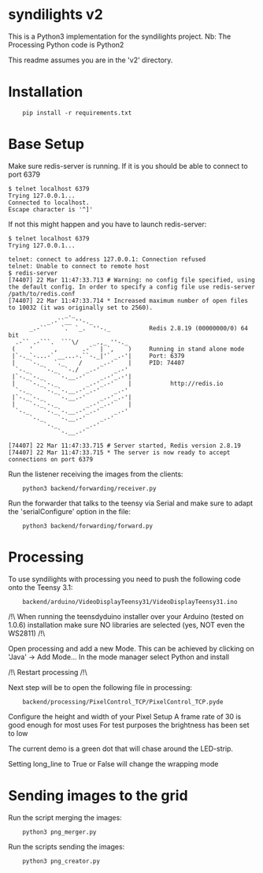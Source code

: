 syndilights v2
==============

This is a Python3 implementation for the syndilights project.
Nb: The Processing Python code is Python2

This readme assumes you are in the 'v2' directory.

Installation
============

```
    pip install -r requirements.txt
```

Base Setup
==========

Make sure redis-server is running. If it is you should be able to connect to port 6379

```
$ telnet localhost 6379
Trying 127.0.0.1...
Connected to localhost.
Escape character is '^]'
```

If not this might happen and you have to launch redis-server:

```
$ telnet localhost 6379
Trying 127.0.0.1...

telnet: connect to address 127.0.0.1: Connection refused
telnet: Unable to connect to remote host
$ redis-server
[74407] 22 Mar 11:47:33.713 # Warning: no config file specified, using the default config. In order to specify a config file use redis-server /path/to/redis.conf
[74407] 22 Mar 11:47:33.714 * Increased maximum number of open files to 10032 (it was originally set to 2560).
                _._
           _.-``__ ''-._
      _.-``    `.  `_.  ''-._           Redis 2.8.19 (00000000/0) 64 bit
  .-`` .-```.  ```\/    _.,_ ''-._
 (    '      ,       .-`  | `,    )     Running in stand alone mode
 |`-._`-...-` __...-.``-._|'` _.-'|     Port: 6379
 |    `-._   `._    /     _.-'    |     PID: 74407
  `-._    `-._  `-./  _.-'    _.-'
 |`-._`-._    `-.__.-'    _.-'_.-'|
 |    `-._`-._        _.-'_.-'    |           http://redis.io
  `-._    `-._`-.__.-'_.-'    _.-'
 |`-._`-._    `-.__.-'    _.-'_.-'|
 |    `-._`-._        _.-'_.-'    |
  `-._    `-._`-.__.-'_.-'    _.-'
      `-._    `-.__.-'    _.-'
          `-._        _.-'
              `-.__.-'

[74407] 22 Mar 11:47:33.715 # Server started, Redis version 2.8.19
[74407] 22 Mar 11:47:33.715 * The server is now ready to accept connections on port 6379
```

Run the listener receiving the images from the clients:

```
    python3 backend/forwarding/receiver.py
```

Run the forwarder that talks to the teensy via Serial and make sure to adapt the 'serialConfigure' option in the file:

```
    python3 backend/forwarding/forward.py
```


Processing
==========

To use syndilights with processing you need to push the following code onto the Teensy 3.1:

```
    backend/arduino/VideoDisplayTeensy31/VideoDisplayTeensy31.ino
```

/!\ When running the teensdyduino installer over your Arduino (tested on 1.0.6) installation make sure NO libraries are selected (yes, NOT even the WS2811) /!\

Open processing and add a new Mode. This can be achieved by clicking on 'Java' -> Add Mode…
In the mode manager select Python and install

/!\ Restart processing /!\

Next step will be to open the following file in processing:

```
    backend/processing/PixelControl_TCP/PixelControl_TCP.pyde
```

Configure the height and width of your Pixel Setup
A frame rate of 30 is good enough for most uses
For test purposes the brightness has been set to low

The current demo is a green dot that will chase around the LED-strip.

Setting long_line to True or False will change the wrapping mode
<insert picture or ASCII Art here>


Sending images to the grid
==========================

<section needs revision>

Run the script merging the images:

```
    python3 png_merger.py
```

Run the scripts sending the images:

```
    python3 png_creator.py
```
